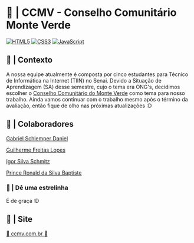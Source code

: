 # 🌄 | CCMV - Conselho Comunitário Monte Verde
[![HTML5](https://img.shields.io/badge/HTML5-E34F26?style=for-the-badge&logo=html5&logoColor=white)](https://developer.mozilla.org/en-US/docs/Web/HTML)
[![CSS3](https://img.shields.io/badge/CSS3-1572B6?style=for-the-badge&logo=css3&logoColor=white)](https://developer.mozilla.org/en-US/docs/Web/CSS)
[![JavaScript](https://img.shields.io/badge/JavaScript-F7DF1E?style=for-the-badge&logo=javascript&logoColor=black)](https://developer.mozilla.org/en-US/docs/Web/JavaScript)

## 🤝 | Contexto
A nossa equipe atualmente é composta por cinco estudantes para Técnico de Informática na Internet (TIIN) no Senai.
Devido a Situação de Aprendizagem (SA) desse semestre, cujo o tema era ONG's, decidimos escolher o [Conselho Comunitário do Monte Verde](https://maps.app.goo.gl/2x1B7VXUZ7CVikDx9) como tema para nosso trabalho.
Ainda vamos continuar com o trabalho mesmo após o término da avaliação, então fique de olho nas próximas atualizações :D

## 👥 | Colaboradores
[Gabriel Schlemper Daniel](https://github.com/Schlemper419)

[Guilherme Freitas Lopes](https://github.com/guiflopes2008)

[Igor Silva Schmitz](https://github.com/Paadrou)

[Prince Ronald da Silva Baptiste](https://github.com/princeronald192)

### 🌟 | Dê uma estrelinha
É de graça :D

## 🛜 | Site
[🌄 ccmv.com.br 🌄]([ccmv.com.br](https://www.ccmv.com.br/))
